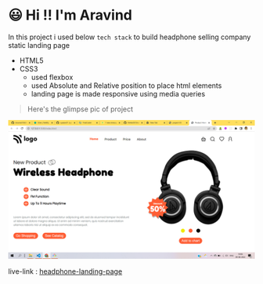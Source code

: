 # :smiley: Hi !! I'm Aravind

In this project i used below `tech stack` to build headphone selling company static landing page

- HTML5
- CSS3
  - used flexbox
  - used Absolute and Relative position to place html elements
  - landing page is made responsive using media queries

> Here's the glimpse pic of project

![project-07](./images/project-07.png)

live-link : [headphone-landing-page](https://headphone-project-07.netlify.app/)
